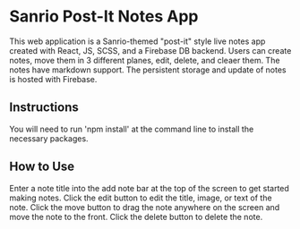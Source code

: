 # Sanrio Post-It Notes App
This web application is a Sanrio-themed "post-it" style live notes app created with React, JS, SCSS, and a Firebase DB backend. Users can create notes, move them in 3 different planes, edit, delete, and cleaer them. The notes have markdown support. The persistent storage and update of notes is hosted with Firebase. 

## Instructions
You will need to run 'npm install' at the command line to install the necessary packages.

## How to Use
Enter a note title into the add note bar at the top of the screen to get started making notes.
Click the edit button to edit the title, image, or text of the note.
Click the move button to drag the note anywhere on the screen and move the note to the front.
Click the delete button to delete the note.